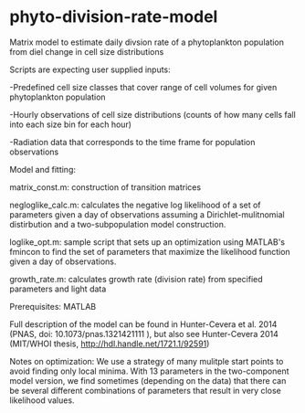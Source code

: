 # phyto-division-rate-model
Matrix model to estimate daily divsion rate of a phytoplankton population from diel change in cell size distributions 

Scripts are expecting user supplied inputs:

-Predefined cell size classes that cover range of cell volumes for given phytoplankton population

-Hourly observations of cell size distributions (counts of how many cells fall into each size bin for each hour)

-Radiation data that corresponds to the time frame for population observations 


 
Model and fitting:

matrix_const.m: construction of transition matrices 

negloglike_calc.m: calculates the negative log likelihood of a set of parameters given a day of observations assuming a Dirichlet-mulitnomial distirbution and a two-subpopulation model construction.

loglike_opt.m: sample script that sets up an optimization using MATLAB's fmincon to find the set of parameters that maximize the likelihood function given a day of observations. 

growth_rate.m: calculates growth rate (division rate) from specified parameters and light data


Prerequisites:
MATLAB

Full description of the model can be found in Hunter-Cevera et al. 2014 (PNAS, doi: 10.1073/pnas.1321421111
), but also see Hunter-Cevera 2014 (MIT/WHOI thesis, http://hdl.handle.net/1721.1/92591)

Notes on optimization: We use a strategy of many mulitple start points to avoid finding only local minima. With 13 parameters in the two-component model version, we find sometimes (depending on the data) that there can be several different combinations of parameters that result in very close likelihood values. 

